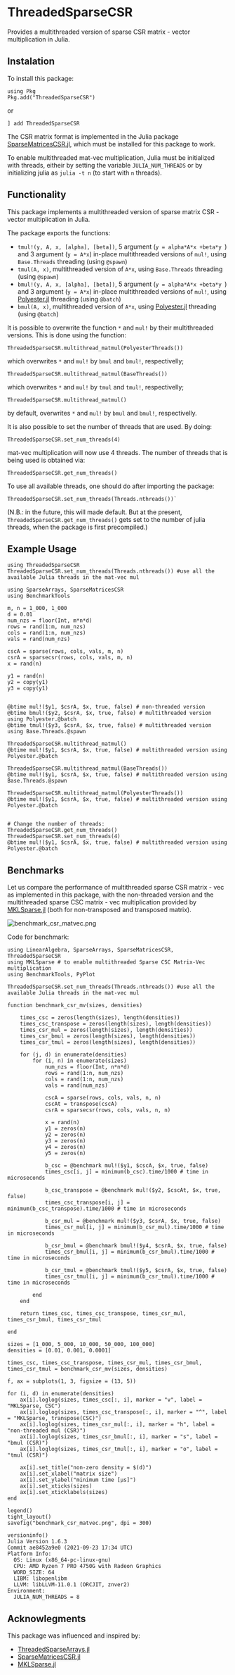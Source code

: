 # ThreadedSparseCSR

Provides a multithreaded version of sparse CSR matrix - vector multiplication in Julia. 

## Instalation
To install this package:
```
using Pkg
Pkg.add("ThreadedSparseCSR")
```
or
```
] add ThreadedSparseCSR
```
The CSR matrix format is implemented in the Julia package [SparseMatricesCSR.jl](https://github.com/gridap/SparseMatricesCSR.jl), which must be installed for this package to work.

To enable multithreaded mat-vec multiplication, Julia must be initialized with threads, eitheir by setting the variable `JULIA_NUM_THREADS` or by initializing julia as `julia -t n` (to start with `n` threads).

## Functionality
This package implements a multithreaded version of sparse matrix CSR - vector multiplication in Julia. 

The package exports the functions:
- `tmul!(y, A, x, [alpha], [beta])`, 5 argument (`y = alpha*A*x +beta*y `) and 3 argument (`y = A*x`) in-place multithreaded versions of `mul!`, using `Base.Threads` threading (using `@spawn`)
- `tmul(A, x)`, multithreaded version of `A*x`, using `Base.Threads` threading (using `@spawn`)
- `bmul!(y, A, x, [alpha], [beta])`, 5 argument (`y = alpha*A*x +beta*y `) and 3 argument (`y = A*x`) in-place multithreaded versions of `mul!`, using [Polyester.jl](https://github.com/JuliaSIMD/Polyester.jl) threading (using `@batch`)
- `bmul(A, x)`, multithreaded version of `A*x`, using [Polyester.jl](https://github.com/JuliaSIMD/Polyester.jl) threading (using `@batch`)

It is possible to overwrite the function `*` and `mul!` by their multithreaded versions. This is done using the function:
```
ThreadedSparseCSR.multithread_matmul(PolyesterThreads())
```
which overwrites `*` and `mul!` by `bmul` and `bmul!`, respectivelly;
```
ThreadedSparseCSR.multithread_matmul(BaseThreads())
```
which overwrites `*` and `mul!` by `tmul` and `tmul!`, respectivelly;
```
ThreadedSparseCSR.multithread_matmul()
```
by default, overwrites `*` and `mul!` by `bmul` and `bmul!`, respectivelly.

It is also possible to set the number of threads that are used. By doing:
```
ThreadedSparseCSR.set_num_threads(4)
```
mat-vec multiplication will now use 4 threads.
The number of threads that is being used is obtained via:
```
ThreadedSparseCSR.get_num_threads()
```
To use all available threads, one should do after importing the package: 
```
ThreadedSparseCSR.set_num_threads(Threads.nthreads())`
```
(N.B.: in the future, this will made default. But at the present, `ThreadedSparseCSR.get_num_threads()` gets set to the number of julia threads, when the package is first precompiled.)

## Example Usage
```
using ThreadedSparseCSR
ThreadedSparseCSR.set_num_threads(Threads.nthreads()) #use all the available Julia threads in the mat-vec mul

using SparseArrays, SparseMatricesCSR
using BenchmarkTools

m, n = 1_000, 1_000
d = 0.01
num_nzs = floor(Int, m*n*d)
rows = rand(1:m, num_nzs)
cols = rand(1:n, num_nzs)
vals = rand(num_nzs)

cscA = sparse(rows, cols, vals, m, n)
csrA = sparsecsr(rows, cols, vals, m, n)
x = rand(n)

y1 = rand(n)
y2 = copy(y1)
y3 = copy(y1)


@btime mul!($y1, $csrA, $x, true, false) # non-threaded version
@btime bmul!($y2, $csrA, $x, true, false) # multithreaded version using Polyester.@batch
@btime tmul!($y3, $csrA, $x, true, false) # multithreaded version using Base.Threads.@spawn

ThreadedSparseCSR.multithread_matmul()
@btime mul!($y1, $csrA, $x, true, false) # multithreaded version using Polyester.@batch

ThreadedSparseCSR.multithread_matmul(BaseThreads())
@btime mul!($y1, $csrA, $x, true, false) # multithreaded version using Base.Threads.@spawn

ThreadedSparseCSR.multithread_matmul(PolyesterThreads())
@btime mul!($y1, $csrA, $x, true, false) # multithreaded version using Polyester.@batch


# Change the number of threads:
ThreadedSparseCSR.get_num_threads()
ThreadedSparseCSR.set_num_threads(4)
@btime mul!($y1, $csrA, $x, true, false) # multithreaded version using Polyester.@batch

```

## Benchmarks

Let us compare the performance of multithreaded sparse CSR matrix - vec as implemented in this package, with the non-threaded version and the multithreaded sparse CSC matrix - vec multiplication provided by [MKLSparse.jl](https://github.com/gridap/SparseMatricesCSR.jl) (both for non-transposed and transposed matrix). 

![benchmark_csr_matvec.png](https://github.com/BacAmorim/ThreadedSparseCSR.jl/blob/main/benchmark_csr_matvec.png?raw=true)

Code for benchmark:
```
using LinearAlgebra, SparseArrays, SparseMatricesCSR, ThreadedSparseCSR
using MKLSparse # to enable multithreaded Sparse CSC Matrix-Vec multiplication
using BenchmarkTools, PyPlot

ThreadedSparseCSR.set_num_threads(Threads.nthreads()) #use all the available Julia threads in the mat-vec mul

function benchmark_csr_mv(sizes, densities)
    
    times_csc = zeros(length(sizes), length(densities))
    times_csc_transpose = zeros(length(sizes), length(densities))
    times_csr_mul = zeros(length(sizes), length(densities))
    times_csr_bmul = zeros(length(sizes), length(densities))
    times_csr_tmul = zeros(length(sizes), length(densities))
    
    for (j, d) in enumerate(densities)
        for (i, n) in enumerate(sizes)
            num_nzs = floor(Int, n*n*d)
            rows = rand(1:n, num_nzs)
            cols = rand(1:n, num_nzs)
            vals = rand(num_nzs)
            
            cscA = sparse(rows, cols, vals, n, n)
            cscAt = transpose(cscA)
            csrA = sparsecsr(rows, cols, vals, n, n)
            
            x = rand(n)
            y1 = zeros(n)
            y2 = zeros(n)
            y3 = zeros(n)
            y4 = zeros(n)
            y5 = zeros(n)
            
            b_csc = @benchmark mul!($y1, $cscA, $x, true, false)
            times_csc[i, j] = minimum(b_csc).time/1000 # time in microseconds
            
            b_csc_transpose = @benchmark mul!($y2, $cscAt, $x, true, false)
            times_csc_transpose[i, j] = minimum(b_csc_transpose).time/1000 # time in microseconds
            
            b_csr_mul = @benchmark mul!($y3, $csrA, $x, true, false)
            times_csr_mul[i, j] = minimum(b_csr_mul).time/1000 # time in microseconds
            
            b_csr_bmul = @benchmark bmul!($y4, $csrA, $x, true, false)
            times_csr_bmul[i, j] = minimum(b_csr_bmul).time/1000 # time in microseconds
            
            b_csr_tmul = @benchmark tmul!($y5, $csrA, $x, true, false)
            times_csr_tmul[i, j] = minimum(b_csr_tmul).time/1000 # time in microseconds
            
        end
    end
    
    return times_csc, times_csc_transpose, times_csr_mul, times_csr_bmul, times_csr_tmul
    
end

sizes = [1_000, 5_000, 10_000, 50_000, 100_000]
densities = [0.01, 0.001, 0.0001]

times_csc, times_csc_transpose, times_csr_mul, times_csr_bmul, times_csr_tmul = benchmark_csr_mv(sizes, densities)

f, ax = subplots(1, 3, figsize = (13, 5))

for (i, d) in enumerate(densities)
    ax[i].loglog(sizes, times_csc[:, i], marker = "v", label = "MKLSparse, CSC")
    ax[i].loglog(sizes, times_csc_transpose[:, i], marker = "^", label = "MKLSparse, transpose(CSC)")
    ax[i].loglog(sizes, times_csr_mul[:, i], marker = "h", label = "non-threaded mul (CSR)")
    ax[i].loglog(sizes, times_csr_bmul[:, i], marker = "s", label = "bmul (CSR)")
    ax[i].loglog(sizes, times_csr_tmul[:, i], marker = "o", label = "tmul (CSR)")
    
    ax[i].set_title("non-zero density = $(d)")
    ax[i].set_xlabel("matrix size")
    ax[i].set_ylabel("minimum time [μs]")
    ax[i].set_xticks(sizes)
    ax[i].set_xticklabels(sizes)
end

legend()
tight_layout()
savefig("benchmark_csr_matvec.png", dpi = 300)
```

```
versioninfo()
Julia Version 1.6.3
Commit ae8452a9e0 (2021-09-23 17:34 UTC)
Platform Info:
  OS: Linux (x86_64-pc-linux-gnu)
  CPU: AMD Ryzen 7 PRO 4750G with Radeon Graphics
  WORD_SIZE: 64
  LIBM: libopenlibm
  LLVM: libLLVM-11.0.1 (ORCJIT, znver2)
Environment:
  JULIA_NUM_THREADS = 8
```

## Acknowlegments
This package was influenced and inspired by:
- [ThreadedSparseArrays.jl](https://github.com/jagot/ThreadedSparseArrays.jl)
- [SparseMatricesCSR.jl](https://github.com/gridap/SparseMatricesCSR.jl)
- [MKLSparse.jl](https://github.com/gridap/SparseMatricesCSR.jl)



